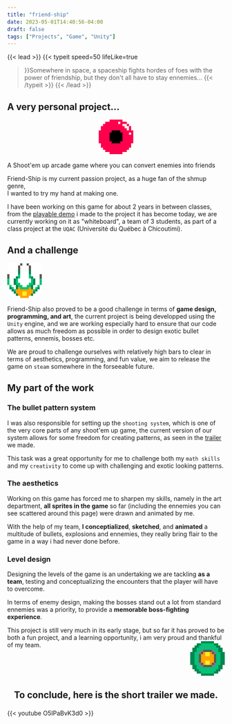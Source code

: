 ```yaml
---
title: "friend-ship"
date: 2023-05-01T14:40:56-04:00
draft: false
tags: ["Projects", "Game", "Unity"]
---
```

{{< lead >}}
{{< typeit 
speed=50
lifeLike=true
>}}Somewhere in space, a spaceship fights hordes of foes with the power of friendship, but they don't all have to stay ennemies...
{{< /typeit >}}
{{< /lead >}} 


## A very personal project...
<p align="center"><img src="Big_Scary_Eye_Jitter.gif" /></p>

A Shoot'em up arcade game where you can convert enemies into friends

Friend-Ship is my current passion project, as a huge fan of the shmup genre,<br>
I wanted to try my hand at making one.

I have been working on this game for about 2 years in between classes, from the [playable demo](https://adam-wizard.itch.io/friend-ship-demo) i made to the project it has become today, we are currently working on it as "whiteboard", a team of 3 students, as part of a class project at the `UQAC` (Université du Québec à Chicoutimi).

## And a challenge 
<p align="left"><img src="medusa.gif" /></p>

Friend-Ship also proved to be a good challenge in terms of **game design, programming, and art**, the current project is being developped using the `Unity` engine, and we are working especially hard to ensure that our code allows as much freedom as possible in order to design exotic bullet patterns, ennemis, bosses etc.

We are proud to challenge ourselves with relatively high bars to clear in terms of aesthetics, programming, and fun value, we aim to release the game on `steam` somewhere in the forseeable future.


## My part of the work

### The bullet pattern system
I was also responsible for setting up the `shooting system`, which is one of the very core parts of any shoot'em up game, the current version of our system allows for some freedom for creating patterns, as seen in the [trailer](https://youtu.be/O5IPaBvK3d0) we made.

This task was a great opportunity for me to challenge both my `math skills` and my `creativity` to come up with challenging and exotic looking patterns.

### The aesthetics
Working on this game has forced me to sharpen my skills, namely in the art department, **all sprites in the game** so far (including the ennemies you can see scattered around this page) were drawn and animated by me.

With the help of my team, **I conceptialized**, **sketched**, and **animated** a multitude of bullets, explosions and ennemies, they really bring flair to the game in a way i had never done before.

### Level design
Designing the levels of the game is an undertaking we are tackling **as a team**, testing and conceptualizing the encounters that the player will have to overcome.

In terms of enemy design, making the bosses stand out a lot from standard ennemies was a priority, to provide a **memorable boss-fighting experience**.

This project is still very much in its early stage, but so far it has proved to be both a fun project, and a learning opportunity, i am very proud and thankful of my team.
<img align="right" src="saucer.gif">

<br>
<br>
<br>

## <p align="center">To conclude, here is the short trailer we made.</p>
{{< youtube O5IPaBvK3d0 >}}
